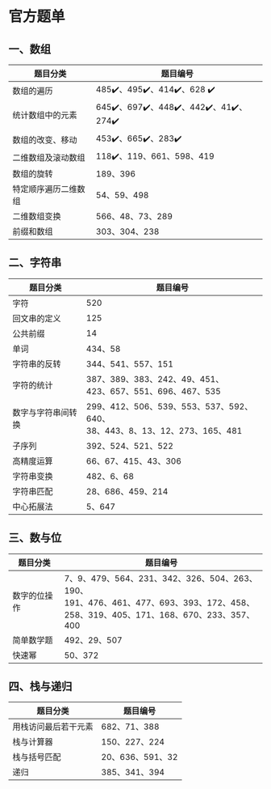 # 官方题单

## 一、数组

| 题目分类       | 题目编号                               |
|------------|------------------------------------|
| 数组的遍历      | 485✔️、495✔️、414✔️、628 ✔️           |
| 统计数组中的元素   | 645✔️、697✔️、448✔️、442✔️、41✔️、274✔️ |
| 数组的改变、移动   | 453✔️、665✔️、283✔️                  |
| 二维数组及滚动数组  | 118✔️、119、661、598、419              |
| 数组的旋转      | 189、396                            |
| 特定顺序遍历二维数组 | 54、59、498                          |
| 二维数组变换     | 566、48、73、289                      |
| 前缀和数组      | 303、304、238                        |

## 二、字符串

|题目分类  |题目编号|
|------------|------------------------|
|字符 |520|
|回文串的定义 |125|
|公共前缀 |14|
|单词| 434、58|
|字符串的反转| 344、541、557、151|
|字符的统计 |387、389、383、242、49、451、<br/>423、657、551、696、467、535|
|数字与字符串间转换| 299、412、506、539、553、537、592、640、<br/>38、443、8、13、12、273、165、481|
|子序列| 392、524、521、522|
|高精度运算 |66、67、415、43、306|
|字符串变换 |482、6、68|
|字符串匹配| 28、686、459、214|
|中心拓展法| 5、647|

## 三、数与位

|题目分类| 题目编号|
|------------|------------------------|
|数字的位操作 |7、9、479、564、231、342、326、504、263、190、<br/>191、476、461、477、693、393、172、458、<br/>258、319、405、171、168、670、233、357、400|
|简单数学题 |492、29、507|
|快速幂 |50、372|

## 四、栈与递归

|题目分类 |题目编号|
|------------|------------------------|
|用栈访问最后若干元素 |682、71、388|
|栈与计算器 |150、227、224|
|栈与括号匹配 |20、636、591、32|
|递归| 385、341、394|



















